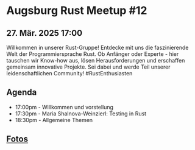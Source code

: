 # Augsburg Rust Meetup #12

## 27. Mär. 2025 17:00

Willkommen in unserer Rust-Gruppe! Entdecke mit uns die faszinierende Welt der Programmiersprache Rust. Ob Anfänger oder Experte - hier tauschen wir Know-how aus, lösen Herausforderungen und erschaffen gemeinsam innovative Projekte. Sei dabei und werde Teil unserer leidenschaftlichen Community! #RustEnthusiasten

## Agenda
- 17:00pm - Willkommen und vorstellung
- 17:30pm - Maria Shalnova-Weinzierl: Testing in Rust
- 18:30pm - Allgemeine Themen

## [Fotos](./MeetupFotos12.md)